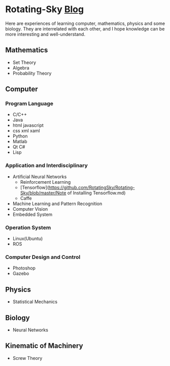 # Rotating-Sky [Blog](https://rotatingsky.github.io/Rotating-Sky/)

Here are experiences of learning computer, mathematics, physics and some biology.
They are interrelated with each other, and I hope knowledge can be more interesting and well-understand.


## Mathematics
* Set Theory
* Algebra
* Probability Theory

## Computer
### Program Language
* C/C++
* Java
* html  javascript
* css xml xaml
* Python
* Matlab
* Qt  C#
* Lisp

### Application and Interdisciplinary
* Artificial Neural Networks
  * Reinforcement Learning
  * [Tensorflow](https://github.com/RotatingSky/Rotating-Sky/blob/master/Note of Installing Tensorflow.md)
  * Caffe
* Machine Learning and Pattern Recognition
* Computer Vision
* Embedded System

### Operation System
* Linux(Ubuntu)
* ROS

### Computer Design and Control
* Photoshop
* Gazebo

## Physics
* Statistical Mechanics

## Biology
* Neural Networks

## Kinematic of Machinery
* Screw Theory
